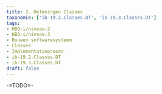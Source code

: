 ```yaml
---
title: 2. Oefeningen Classes
taxonomie: ['ib-19.2.Classes.DT', 'ib-19.3.Classes.DT']
tags:
- HBO-i/niveau-2
- HBO-i/niveau-3
- Bouwen softwaresysteem
- Classes
- Implementatieproces
- ib-19.2.Classes.DT
- ib-19.3.Classes.DT
draft: false 
---
```


-=TODO=-